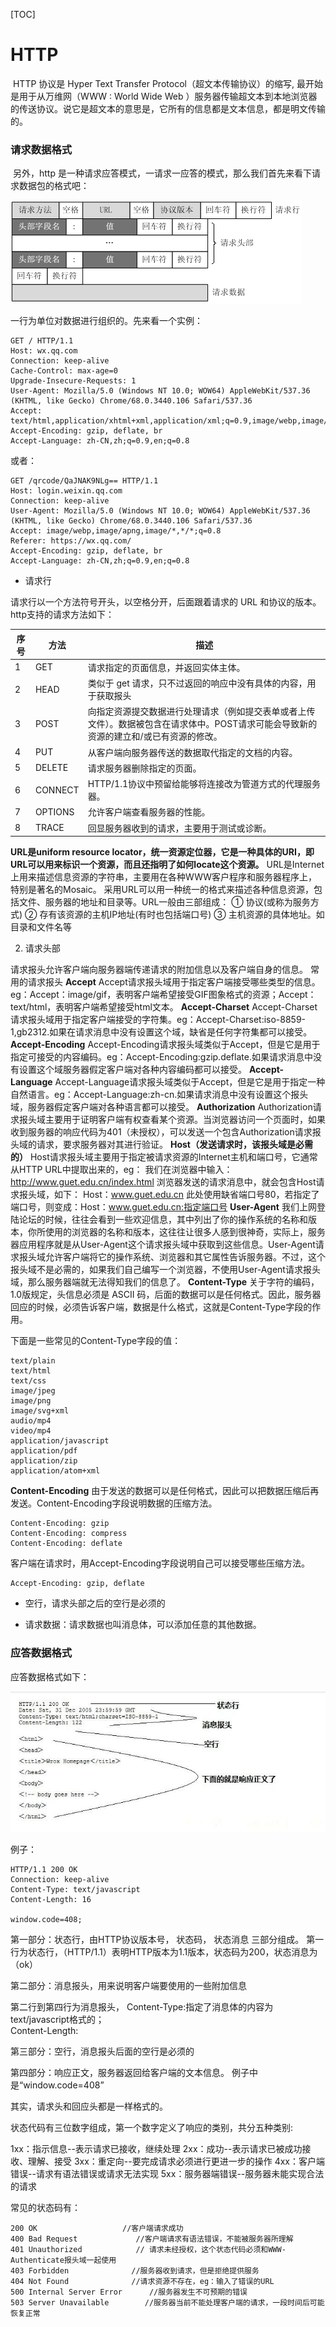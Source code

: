 [TOC]

# HTTP

​		HTTP 协议是 Hyper Text Transfer Protocol（超文本传输协议）的缩写, 最开始是用于从万维网（WWW : World Wide Web ）服务器传输超文本到本地浏览器的传送协议。说它是超文本的意思是，它所有的信息都是文本信息，都是明文传输的。



### 请求数据格式

​		另外，http 是一种请求应答模式，一请求一应答的模式，那么我们首先来看下请求数据包的格式吧：

![http协议格式](./markdownimage/19_1.png)

一行为单位对数据进行组织的。先来看一个实例：

```
GET / HTTP/1.1
Host: wx.qq.com
Connection: keep-alive
Cache-Control: max-age=0
Upgrade-Insecure-Requests: 1
User-Agent: Mozilla/5.0 (Windows NT 10.0; WOW64) AppleWebKit/537.36 (KHTML, like Gecko) Chrome/68.0.3440.106 Safari/537.36
Accept: text/html,application/xhtml+xml,application/xml;q=0.9,image/webp,image/apng,*/*;q=0.8
Accept-Encoding: gzip, deflate, br
Accept-Language: zh-CN,zh;q=0.9,en;q=0.8
```

或者：  

```
GET /qrcode/QaJNAK9NLg== HTTP/1.1
Host: login.weixin.qq.com
Connection: keep-alive
User-Agent: Mozilla/5.0 (Windows NT 10.0; WOW64) AppleWebKit/537.36 (KHTML, like Gecko) Chrome/68.0.3440.106 Safari/537.36
Accept: image/webp,image/apng,image/*,*/*;q=0.8
Referer: https://wx.qq.com/
Accept-Encoding: gzip, deflate, br
Accept-Language: zh-CN,zh;q=0.9,en;q=0.8
```

* 请求行

请求行以一个方法符号开头，以空格分开，后面跟着请求的 URL 和协议的版本。
http支持的请求方法如下：  

| 序号 | 方法    | 描述                                                         |
| ---- | ------- | ------------------------------------------------------------ |
| 1    | GET     | 请求指定的页面信息，并返回实体主体。                         |
| 2    | HEAD    | 类似于 get 请求，只不过返回的响应中没有具体的内容，用于获取报头 |
| 3    | POST    | 向指定资源提交数据进行处理请求（例如提交表单或者上传文件）。数据被包含在请求体中。POST请求可能会导致新的资源的建立和/或已有资源的修改。 |
| 4    | PUT     | 从客户端向服务器传送的数据取代指定的文档的内容。             |
| 5    | DELETE  | 请求服务器删除指定的页面。                                   |
| 6    | CONNECT | HTTP/1.1协议中预留给能够将连接改为管道方式的代理服务器。     |
| 7    | OPTIONS | 允许客户端查看服务器的性能。                                 |
| 8    | TRACE   | 回显服务器收到的请求，主要用于测试或诊断。                   |

**URL是uniform resource locator，统一资源定位器，它是一种具体的URI，即URL可以用来标识一个资源，而且还指明了如何locate这个资源。**
URL是Internet上用来描述信息资源的字符串，主要用在各种WWW客户程序和服务器程序上，特别是著名的Mosaic。
采用URL可以用一种统一的格式来描述各种信息资源，包括文件、服务器的地址和目录等。URL一般由三部组成：
① 协议(或称为服务方式)
② 存有该资源的主机IP地址(有时也包括端口号)
③ 主机资源的具体地址。如目录和文件名等

2. 请求头部

请求报头允许客户端向服务器端传递请求的附加信息以及客户端自身的信息。
常用的请求报头
**Accept**
Accept请求报头域用于指定客户端接受哪些类型的信息。eg：Accept：image/gif，表明客户端希望接受GIF图象格式的资源；Accept：text/html，表明客户端希望接受html文本。
**Accept-Charset**
Accept-Charset请求报头域用于指定客户端接受的字符集。eg：Accept-Charset:iso-8859-1,gb2312.如果在请求消息中没有设置这个域，缺省是任何字符集都可以接受。
**Accept-Encoding**
Accept-Encoding请求报头域类似于Accept，但是它是用于指定可接受的内容编码。eg：Accept-Encoding:gzip.deflate.如果请求消息中没有设置这个域服务器假定客户端对各种内容编码都可以接受。
**Accept-Language**
Accept-Language请求报头域类似于Accept，但是它是用于指定一种自然语言。eg：Accept-Language:zh-cn.如果请求消息中没有设置这个报头域，服务器假定客户端对各种语言都可以接受。
**Authorization**
Authorization请求报头域主要用于证明客户端有权查看某个资源。当浏览器访问一个页面时，如果收到服务器的响应代码为401（未授权），可以发送一个包含Authorization请求报头域的请求，要求服务器对其进行验证。
**Host（发送请求时，该报头域是必需的）**
Host请求报头域主要用于指定被请求资源的Internet主机和端口号，它通常从HTTP URL中提取出来的，eg：
我们在浏览器中输入：http://www.guet.edu.cn/index.html
浏览器发送的请求消息中，就会包含Host请求报头域，如下：
Host：www.guet.edu.cn
此处使用缺省端口号80，若指定了端口号，则变成：Host：www.guet.edu.cn:指定端口号
**User-Agent**
我们上网登陆论坛的时候，往往会看到一些欢迎信息，其中列出了你的操作系统的名称和版本，你所使用的浏览器的名称和版本，这往往让很多人感到很神奇，实际上，服务器应用程序就是从User-Agent这个请求报头域中获取到这些信息。User-Agent请求报头域允许客户端将它的操作系统、浏览器和其它属性告诉服务器。不过，这个报头域不是必需的，如果我们自己编写一个浏览器，不使用User-Agent请求报头域，那么服务器端就无法得知我们的信息了。
**Content-Type**
关于字符的编码，1.0版规定，头信息必须是 ASCII 码，后面的数据可以是任何格式。因此，服务器回应的时候，必须告诉客户端，数据是什么格式，这就是Content-Type字段的作用。

下面是一些常见的Content-Type字段的值：

```
text/plain
text/html
text/css
image/jpeg
image/png
image/svg+xml
audio/mp4
video/mp4
application/javascript
application/pdf
application/zip
application/atom+xml

```

**Content-Encoding**
由于发送的数据可以是任何格式，因此可以把数据压缩后再发送。Content-Encoding字段说明数据的压缩方法。

```
Content-Encoding: gzip
Content-Encoding: compress
Content-Encoding: deflate

```

客户端在请求时，用Accept-Encoding字段说明自己可以接受哪些压缩方法。

```
Accept-Encoding: gzip, deflate
```

* 空行，请求头部之后的空行是必须的

* 请求数据：请求数据也叫消息体，可以添加任意的其他数据。

  

### 应答数据格式

应答数据格式如下：  

![应答数据格式](./markdownimage/19_2.jpg)


例子：

```
HTTP/1.1 200 OK
Connection: keep-alive
Content-Type: text/javascript
Content-Length: 16

window.code=408;
```

第一部分：状态行，由HTTP协议版本号， 状态码， 状态消息 三部分组成。
第一行为状态行，（HTTP/1.1）表明HTTP版本为1.1版本，状态码为200，状态消息为（ok）

第二部分：消息报头，用来说明客户端要使用的一些附加信息

第二行到第四行为消息报头，
Content-Type:指定了消息体的内容为text/javascript格式的；  
Content-Length:

第三部分：空行，消息报头后面的空行是必须的

第四部分：响应正文，服务器返回给客户端的文本信息。
例子中是“window.code=408”

其实，请求头和回应头都是一样格式的。

状态代码有三位数字组成，第一个数字定义了响应的类别，共分五种类别:

1xx：指示信息--表示请求已接收，继续处理
2xx：成功--表示请求已被成功接收、理解、接受
3xx：重定向--要完成请求必须进行更进一步的操作
4xx：客户端错误--请求有语法错误或请求无法实现
5xx：服务器端错误--服务器未能实现合法的请求

常见的状态码有：

```
200 OK                   //客户端请求成功
400 Bad Request             //客户端请求有语法错误，不能被服务器所理解
401 Unauthorized            // 请求未经授权，这个状态代码必须和WWW-Authenticate报头域一起使用 
403 Forbidden              //服务器收到请求，但是拒绝提供服务
404 Not Found              //请求资源不存在，eg：输入了错误的URL
500 Internal Server Error      //服务器发生不可预期的错误
503 Server Unavailable        //服务器当前不能处理客户端的请求，一段时间后可能恢复正常
```











































